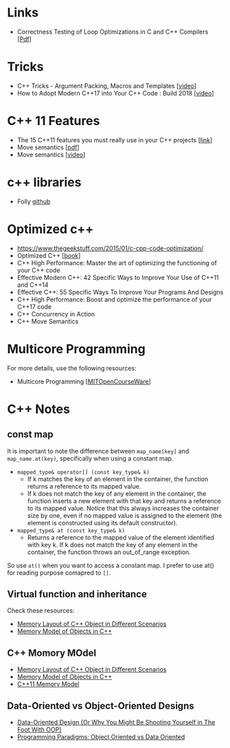 


# Links
- Correctness Testing of Loop Optimizations in C and C++ Compilers [[Pdf](https://solidsands.com/wp-content/uploads/thesis_remi_van_veen.pdf)]



# Tricks
- C++ Tricks - Argument Packing, Macros and Templates [[video](https://www.youtube.com/watch?v=7qZ2O5-uLO8)]
- How to Adopt Modern C++17 into Your C++ Code : Build 2018 [[video](https://www.youtube.com/watch?v=UsrHQAzSXkA)]


# C++ 11 Features

- The 15 C++11 features you must really use in your C++ projects [[link](https://cppdepend.com/blog/?p=319)]
- Move semantics [[pdf](https://www.stroustrup.com/move.pdf)]
- Move semantics [[video](https://www.youtube.com/watch?v=St0MNEU5b0o&ab_channel=CppCon)]


# c++ libraries
- Folly [github](https://github.com/facebook/folly)


# Optimized c++

- https://www.thegeekstuff.com/2015/01/c-cpp-code-optimization/
- Optimized C++ [[book](https://www.oreilly.com/library/view/optimized-c/9781491922057/)]
- C++ High Performance: Master the art of optimizing the functioning of your C++ code
- Effective Modern C++: 42 Specific Ways to Improve Your Use of C++11 and C++14
- Effective C++: 55 Specific Ways To Improve Your Programs And Designs
- C++ High Performance: Boost and optimize the performance of your C++17 code
- C++ Concurrency in Action
- C++ Move Semantics

# Multicore Programming

For more details, use the following resources:
- Multicore Programming [[MITOpenCourseWare](https://www.youtube.com/watch?v=dx98pqJvZVk&ab_channel=MITOpenCourseWare)]

# C++ Notes

## const map

It is important to note the difference between `map_name[key]` and `map_name.at(key)`, specifically when using a constant map.
- `mapped_type& operator[] (const key_type& k)`
  - If k matches the key of an element in the container, the function returns a reference to its mapped value.
  - If k does not match the key of any element in the container, the function inserts a new element with that key and returns a reference to its mapped value. Notice that this always increases the container size by one, even if no mapped value is assigned to the element (the element is constructed using its default constructor).
-  `mapped_type& at (const key_type& k)`
   - Returns a reference to the mapped value of the element identified with key k. If k does not match the key of any element in the container, the function throws an out_of_range exception.

So use `at()` when you want to access a constant map. I prefer to use at() for reading purpose comapred to `[]`.

## Virtual function and inheritance

Check these resources:
- [Memory Layout of C++ Object in Different Scenarios](http://www.vishalchovatiya.com/memory-layout-of-cpp-object/#:~:text=In%20the%20inheritance%20model%2C%20a,the%20class%20by%20the%20compiler.)
- [Memory Model of Objects in C++](http://jasonleaster.github.io/2015/06/13/memory-model-of-objects-in-c-plus-plus/)

## C++ Momory MOdel
- [Memory Layout of C++ Object in Different Scenarios](http://www.vishalchovatiya.com/memory-layout-of-cpp-object/#:~:text=In%20the%20inheritance%20model%2C%20a,the%20class%20by%20the%20compiler.)
- [Memory Model of Objects in C++](http://jasonleaster.github.io/2015/06/13/memory-model-of-objects-in-c-plus-plus/)
- [C++11 Memory Model](https://people.cs.pitt.edu/~xianeizhang/notes/cpp11_mem.html)

## Data-Oriented vs Object-Oriented Designs

- [Data-Oriented Design (Or Why You Might Be Shooting Yourself in The Foot With OOP)](https://gamesfromwithin.com/data-oriented-design)
- [Programming Paradigms: Object Oriented vs Data Oriented](https://prateekvjoshi.com/2013/11/30/programming-paradigms-object-oriented-vs-data-oriented/)

